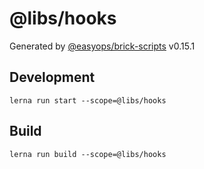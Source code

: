 # @libs/hooks

Generated by [@easyops/brick-scripts] v0.15.1

## Development

`lerna run start --scope=@libs/hooks`

## Build

`lerna run build --scope=@libs/hooks`

[@easyops/brick-scripts]: https://git.easyops.local/anyclouds/next-core/tree/master/packages/brick-scripts
